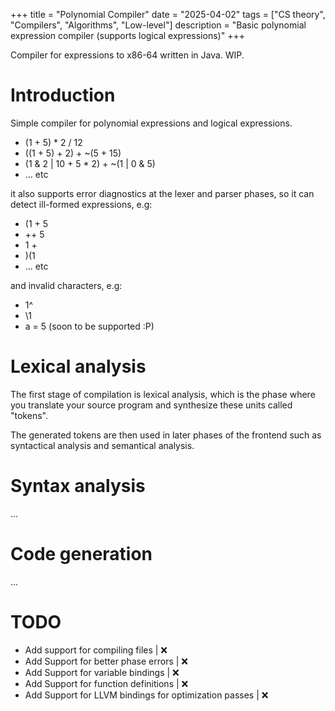 +++
title = "Polynomial Compiler"
date  = "2025-04-02"
tags  = ["CS theory", "Compilers", "Algorithms", "Low-level"]
description = "Basic polynomial expression compiler (supports logical expressions)"
+++

Compiler for expressions to x86-64 written in Java. WIP.
<!--more-->

# Introduction

Simple compiler for polynomial expressions and logical expressions.
* (1 + 5) * 2 / 12
* ((1 + 5) + 2) + ~(5 + 15)
* (1 & 2 | 10 + 5 * 2) + ~(1 | 0 & 5)
* ... etc

it also supports error diagnostics at the lexer and parser phases, so it can detect
ill-formed expressions, e.g:
* (1 + 5
* ++ 5
* 1 +
* )(1
* ... etc

and invalid characters, e.g:
* 1^
* \1
* a = 5 (soon to be supported :P)

# Lexical analysis
The first stage of compilation is lexical analysis, which is the phase where you translate your source program
and synthesize these units called "tokens".

The generated tokens are then used in later phases of the frontend such as syntactical analysis and 
semantical analysis.

# Syntax analysis
...

# Code generation
...

# TODO
* Add support for compiling files      | ❌
* Add Support for better phase errors  | ❌
* Add Support for variable bindings    | ❌
* Add Support for function definitions | ❌
* Add Support for LLVM bindings for optimization passes | ❌


